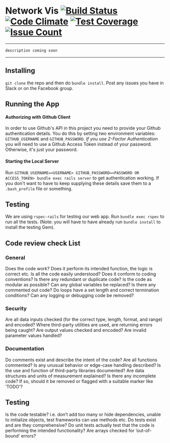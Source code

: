 # Network Vis [![Build Status](https://travis-ci.org/rmit-programming-club/network-vis.svg?branch=master)](https://travis-ci.org/rmit-programming-club/network-vis) [![Code Climate](https://codeclimate.com/github/rmit-programming-club/network-vis/badges/gpa.svg)](https://codeclimate.com/github/rmit-programming-club/network-vis) [![Test Coverage](https://codeclimate.com/github/rmit-programming-club/network-vis/badges/coverage.svg)](https://codeclimate.com/github/rmit-programming-club/network-vis/coverage) [![Issue Count](https://codeclimate.com/github/rmit-programming-club/network-vis/badges/issue_count.svg)](https://codeclimate.com/github/rmit-programming-club/network-vis)

-----

`description coming soon`

-----

## Installing 

`git clone` the repo and then do `bundle install`. Post any issues you have in Slack or on the Facebook group.

## Running the App

#### Authorizing with Github Client 

In order to use Github's API in this project you need to provide your Github authentication details. You do this by setting two environment variables: `GITHUB_USERNAME` and `GITHUB_PASSWORD`. *If you use 2-Factor Authentication* you will need to use a Github Access Token instead of your password. Otherwise, it's just your password.

#### Starting the Local Server

Run `GITHUB_USERNAME=<USERNAME> GITHUB_PASSWORD=<PASSWORD OR ACCESS_TOKEN> bundle exec rails server` to get authentication working. If you don't want to have to keep supplying these details save them to a `.bash_profile` file or something.


## Testing

We are using `rspec-rails` for testing our web app. Run `bundle exec rspec` to run all the tests. (Note: you will have to have already run `bundle install` to install the testing Gem).


## Code review check List


### General

Does the code work?
Does it perform its intended function, the logic is correct etc. Is all the code easily understood?
Does it conform to coding conventions?
Is there any redundant or duplicate code?
Is the code as modular as possible?
Can any global variables be replaced?
Is there any commented out code?
Do loops have a set length and correct termination conditions?
Can any logging or debugging code be removed?

### Security

Are all data inputs checked (for the correct type, length, format, and range) and encoded?
Where third-party utilities are used, are returning errors being caught?
Are output values checked and encoded?
Are invalid parameter values handled?

### Documentation

Do comments exist and describe the intent of the code?
Are all functions commented?
Is any unusual behavior or edge-case handling described?
Is the use and function of third-party libraries documented?
Are data structures and units of measurement explained?
Is there any incomplete code? If so, should it be removed or flagged with a suitable marker like ‘TODO’?

## Testing

Is the code testable? i.e. don’t add too many or hide dependencies, unable to initialize objects, test frameworks can use methods etc.
Do tests exist and are they comprehensive?
Do unit tests actually test that the code is performing the intended functionality? Are arrays checked for ‘out-of-bound’ errors?
